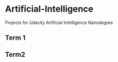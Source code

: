 # Artificial-Intelligence
Projects for Udacity Artificial Intelligence Nanodegree


## Term 1


## Term2
